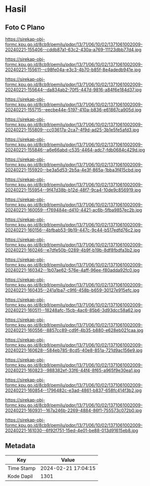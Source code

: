 # Hasil

## Foto C Plano

https://sirekap-obj-formc.kpu.go.id/8cb9/pemilu/pdpr/13/71/06/10/02/1371061002009-20240221-155406--cddb87a1-63c2-430a-a769-11123dbb77d4.jpg

https://sirekap-obj-formc.kpu.go.id/8cb9/pemilu/pdpr/13/71/06/10/02/1371061002009-20240221-155611--c98fe04a-e3c3-4b70-b85f-8e4adedb941e.jpg

https://sirekap-obj-formc.kpu.go.id/8cb9/pemilu/pdpr/13/71/06/10/02/1371061002009-20240221-155644--da834ab2-70f5-447d-9816-a84f6e184d37.jpg

https://sirekap-obj-formc.kpu.go.id/8cb9/pemilu/pdpr/13/71/06/10/02/1371061002009-20240221-155715--eecbe44e-5197-410a-b836-e61867ca905d.jpg

https://sirekap-obj-formc.kpu.go.id/8cb9/pemilu/pdpr/13/71/06/10/02/1371061002009-20240221-155809--cc03617a-2ca7-4f9d-ad25-3b1e5fe5afd3.jpg

https://sirekap-obj-formc.kpu.go.id/8cb9/pemilu/pdpr/13/71/06/10/02/1371061002009-20240221-155846--a6e66abd-c535-4464-adc7-fdb0684c429d.jpg

https://sirekap-obj-formc.kpu.go.id/8cb9/pemilu/pdpr/13/71/06/10/02/1371061002009-20240221-155920--be3a5d53-2b5a-4e3f-865a-1bba3f415cbd.jpg

https://sirekap-obj-formc.kpu.go.id/8cb9/pemilu/pdpr/13/71/06/10/02/1371061002009-20240221-155954--9f47d38b-b12d-48f7-9ca4-10de9c856919.jpg

https://sirekap-obj-formc.kpu.go.id/8cb9/pemilu/pdpr/13/71/06/10/02/1371061002009-20240221-160059--f769484e-d410-4421-ac6b-5fba9857ec2b.jpg

https://sirekap-obj-formc.kpu.go.id/8cb9/pemilu/pdpr/13/71/06/10/02/1371061002009-20240221-160156--4bfbab53-9b19-447c-9c44-b517edfd76c2.jpg

https://sirekap-obj-formc.kpu.go.id/8cb9/pemilu/pdpr/13/71/06/10/02/1371061002009-20240221-160246--e7dfe50b-0289-4b9f-b19b-8df8fbdfa3b2.jpg

https://sirekap-obj-formc.kpu.go.id/8cb9/pemilu/pdpr/13/71/06/10/02/1371061002009-20240221-160342--1b07ae62-576e-4aff-96ee-f80adda92fc0.jpg

https://sirekap-obj-formc.kpu.go.id/8cb9/pemilu/pdpr/13/71/06/10/02/1371061002009-20240221-160435--241a1ba7-c9f6-458b-b659-30127e915efc.jpg

https://sirekap-obj-formc.kpu.go.id/8cb9/pemilu/pdpr/13/71/06/10/02/1371061002009-20240221-160511--18248afc-15cb-4ac6-85b6-3d93dcc58a62.jpg

https://sirekap-obj-formc.kpu.go.id/8cb9/pemilu/pdpr/13/71/06/10/02/1371061002009-20240221-160556--8857cc89-cd9f-4b35-b880-e628eb021caa.jpg

https://sirekap-obj-formc.kpu.go.id/8cb9/pemilu/pdpr/13/71/06/10/02/1371061002009-20240221-160628--584eb785-8cd5-40e8-851a-721d9ac156e9.jpg

https://sirekap-obj-formc.kpu.go.id/8cb9/pemilu/pdpr/13/71/06/10/02/1371061002009-20240221-160823--988382ef-33f6-44f4-8f65-a965f9e30ea1.jpg

https://sirekap-obj-formc.kpu.go.id/8cb9/pemilu/pdpr/13/71/06/10/02/1371061002009-20240221-160854--1796482c-e3ad-4861-b837-658fc414f3b2.jpg

https://sirekap-obj-formc.kpu.go.id/8cb9/pemilu/pdpr/13/71/06/10/02/1371061002009-20240221-160931--167a246b-2269-4884-86f1-755573c072b0.jpg

https://sirekap-obj-formc.kpu.go.id/8cb9/pemilu/pdpr/13/71/06/10/02/1371061002009-20240221-161030--6f92f751-15ed-4e01-be88-013d91615eb8.jpg


## Metadata

| Key        | Value               |
| ---------- | ------------------- |
| Time Stamp | 2024-02-21 17:04:15 |
| Kode Dapil | 1301                |




